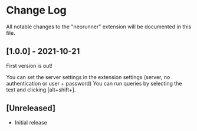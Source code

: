 # Change Log

All notable changes to the "neorunner" extension will be documented in this file.

## [1.0.0] - 2021-10-21

First version is out!

You can set the server settings in the extension settings (server, no authentication or user + password)
You can run queries by selecting the text and clicking [alt+shift+\].

## [Unreleased]

- Initial release
